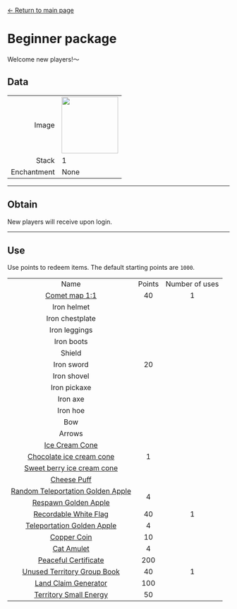 [← Return to main page](../)
# Beginner package
Welcome new players!～

## Data
<table>
    <tr><td align="end">Image</td><td><img src="https://i.imgur.com/KqzjESH.png" width="128"/></td></tr>
    <tr><td align="end">Stack</td><td>1</td></tr>
    <tr><td align="end">Enchantment</td><td>None</td></tr>
</table>

---

## Obtain
New players will receive upon login.

---

## Use
Use points to redeem items. The default starting points are `1000`.

<table>
    <tr><td align="center">Name</td><td align="center">Points</td><td align="center">Number of uses</td></tr>
    <tr><td align="center"><a href="world_map_view.md">Comet map 1:1</a></td><td align="center">40</td><td align="center">1</td></tr>
    <tr><td align="center">Iron helmet</td><td align="center" rowspan="11">20</td><td align="center" rowspan="18"></tr>
    <tr><td align="center">Iron chestplate</td></tr>
    <tr><td align="center">Iron leggings</td></tr>
    <tr><td align="center">Iron boots</td></tr>
    <tr><td align="center">Shield</td></tr>
    <tr><td align="center">Iron sword</td></tr>
    <tr><td align="center">Iron shovel</td></tr>
    <tr><td align="center">Iron pickaxe</td></tr>
    <tr><td align="center">Iron axe</td></tr>
    <tr><td align="center">Iron hoe</td></tr>
    <tr><td align="center">Bow</td></tr>
    <tr><td align="center">Arrows</td><td align="center" rowspan="5">1</td></tr>
    <tr><td align="center"><a href="../food/ice_cream_cone.md">Ice Cream Cone</a></td></tr>
    <tr><td align="center"><a href="../food/ice_cream_cone.md">Chocolate ice cream cone</a></td></tr>
    <tr><td align="center"><a href="../food/ice_cream_cone.md">Sweet berry ice cream cone</a></td></tr>
    <tr><td align="center"><a href="../food/cheese_puff.md">Cheese Puff</a></td></tr>
    <tr><td align="center"><a href="../item/random_transfer.md">Random Teleportation Golden Apple</a></td><td align="center" rowspan="2">4</td></tr>
    <tr><td align="center"><a href="../item/back.md">Respawn Golden Apple</a></td></tr>
    <tr><td align="center"><a href="../item/record_point_banner.md">Recordable White Flag</a></td><td align="center">40</td><td align="center">1</td></tr>
    <tr><td align="center"><a href="../item/transfer.md">Teleportation Golden Apple</a></td><td align="center">4</td><td align="center" rowspan="3"></td></tr>
    <tr><td align="center"><a href="../item/coin.md">Copper Coin</a></td><td align="center">10</td></tr>
    <tr><td align="center"><a href="../item/cat_amulet.md">Cat Amulet</a></td><td align="center">4</td></tr>
    <tr><td align="center"><a href="../item/peaceful_proof.md">Peaceful Certificate</a></td><td align="center">200</td><td align="center" rowspan="3">1</td></tr>
    <tr><td align="center"><a href="../item/land_book.md">Unused Territory Group Book</a></td><td align="center">40</td></tr>
    <tr><td align="center"><a href="../item/land_block.md">Land Claim Generator</a></td><td align="center">100</td></tr>
    <tr><td align="center"><a href="../item/land_energy.md">Territory Small Energy</a></td><td align="center">50</td><td align="center"></td></tr>
</table>
